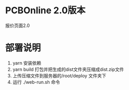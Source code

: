 # PCBOnline 2.0版本
报价页面2.0
# 部署说明
1. yarn 安装依赖
2. yarn build 打包并把生成的dist文件夹压缩成dist.zip文件
3. 上传压缩文件到服务器的/root/deploy 文件夹下
4. 运行 ./web-run.sh 命令